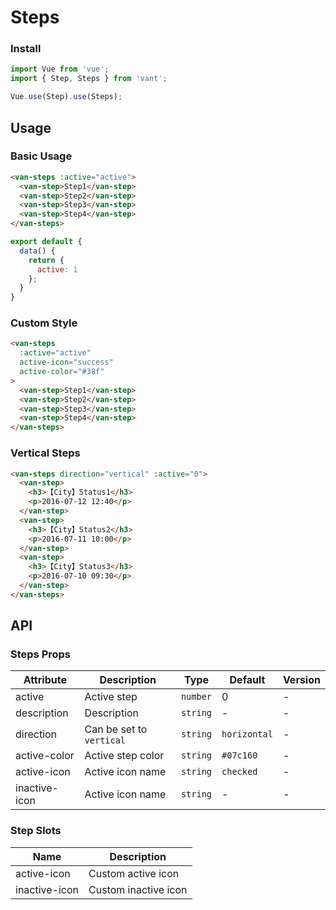 # Steps

### Install

``` javascript
import Vue from 'vue';
import { Step, Steps } from 'vant';

Vue.use(Step).use(Steps);
```

## Usage

### Basic Usage

```html
<van-steps :active="active">
  <van-step>Step1</van-step>
  <van-step>Step2</van-step>
  <van-step>Step3</van-step>
  <van-step>Step4</van-step>
</van-steps>
```

```javascript
export default {
  data() {
    return {
      active: 1
    };
  }
}
```

### Custom Style

```html
<van-steps
  :active="active"
  active-icon="success"
  active-color="#38f"
>
  <van-step>Step1</van-step>
  <van-step>Step2</van-step>
  <van-step>Step3</van-step>
  <van-step>Step4</van-step>
</van-steps>
```

### Vertical Steps

```html
<van-steps direction="vertical" :active="0">
  <van-step>
    <h3>【City】Status1</h3>
    <p>2016-07-12 12:40</p>
  </van-step>
  <van-step>
    <h3>【City】Status2</h3>
    <p>2016-07-11 10:00</p>
  </van-step>
  <van-step>
    <h3>【City】Status3</h3>
    <p>2016-07-10 09:30</p>
  </van-step>
</van-steps>
```

## API

### Steps Props

| Attribute | Description | Type | Default | Version |
|------|------|------|------|------|
| active | Active step | `number` | 0 | - |
| description | Description | `string` | - | - |
| direction | Can be set to `vertical` | `string` | `horizontal` | - |
| active-color | Active step color | `string` | `#07c160` | - |
| active-icon | Active icon name | `string` | `checked` | - |
| inactive-icon | Active icon name | `string` | - | - |

### Step Slots

| Name | Description |
|------|------|
| active-icon | Custom active icon |
| inactive-icon | Custom inactive icon |
